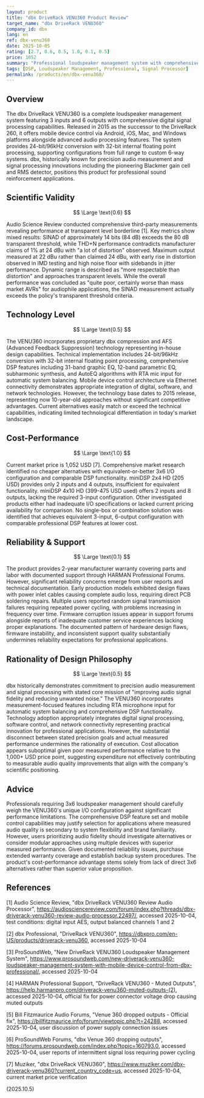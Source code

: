```yaml
---
layout: product
title: "dbx DriveRack VENU360 Product Review"
target_name: "dbx DriveRack VENU360"
company_id: dbx
lang: en
ref: dbx-venu360
date: 2025-10-05
rating: [2.7, 0.6, 0.5, 1.0, 0.1, 0.5]
price: 1052
summary: "Professional loudspeaker management system with comprehensive DSP features but poor measured audio performance and reliability concerns"
tags: [DSP, Loudspeaker Management, Professional, Signal Processor]
permalink: /products/en/dbx-venu360/
---
```

## Overview

The dbx DriveRack VENU360 is a complete loudspeaker management system featuring 3 inputs and 6 outputs with comprehensive digital signal processing capabilities. Released in 2015 as the successor to the DriveRack 260, it offers mobile device control via Android, iOS, Mac, and Windows platforms alongside advanced audio processing features. The system provides 24-bit/96kHz conversion with 32-bit internal floating point processing, supporting configurations from full range to custom 6-way systems. dbx, historically known for precision audio measurement and signal processing innovations including the pioneering Blackmer gain cell and RMS detector, positions this product for professional sound reinforcement applications.

## Scientific Validity

$$ \Large \text{0.6} $$

Audio Science Review conducted comprehensive third-party measurements revealing performance at transparent level borderline [1]. Key metrics show mixed results: SINAD of approximately 14 bits (84 dB) exceeds the 80 dB transparent threshold, while THD+N performance contradicts manufacturer claims of 1% at 24 dBu with "a lot of distortion" observed. Maximum output measured at 22 dBu rather than claimed 24 dBu, with early rise in distortion observed in IMD testing and high noise floor with sidebands in jitter performance. Dynamic range is described as "more respectable than distortion" and approaches transparent levels. While the overall performance was concluded as "quite poor, certainly worse than mass market AVRs" for audiophile applications, the SINAD measurement actually exceeds the policy's transparent threshold criteria.

## Technology Level

$$ \Large \text{0.5} $$

The VENU360 incorporates proprietary dbx compression and AFS (Advanced Feedback Suppression) technology representing in-house design capabilities. Technical implementation includes 24-bit/96kHz conversion with 32-bit internal floating point processing, comprehensive DSP features including 31-band graphic EQ, 12-band parametric EQ, subharmonic synthesis, and AutoEQ algorithms with RTA mic input for automatic system balancing. Mobile device control architecture via Ethernet connectivity demonstrates appropriate integration of digital, software, and network technologies. However, the technology base dates to 2015 release, representing now 10-year-old approaches without significant competitive advantages. Current alternatives easily match or exceed the technical capabilities, indicating limited technological differentiation in today's market landscape.

## Cost-Performance

$$ \Large \text{1.0} $$

Current market price is 1,052 USD [7]. Comprehensive market research identified no cheaper alternatives with equivalent-or-better 3x6 I/O configuration and comparable DSP functionality. miniDSP 2x4 HD (205 USD) provides only 2 inputs and 4 outputs, insufficient for equivalent functionality. miniDSP 4x10 HD (399-475 USD used) offers 2 inputs and 8 outputs, lacking the required 3-input configuration. Other investigated products either had inadequate I/O specifications or lacked current pricing availability for comparison. No single-box or combination solution was identified that achieves equivalent 3-input, 6-output configuration with comparable professional DSP features at lower cost.

## Reliability & Support

$$ \Large \text{0.1} $$

The product provides 2-year manufacturer warranty covering parts and labor with documented support through HARMAN Professional Forums. However, significant reliability concerns emerge from user reports and technical documentation. Early production models exhibited design flaws with power inlet cables causing complete audio loss, requiring direct PCB soldering repairs. Multiple users reported random signal transmission failures requiring repeated power cycling, with problems increasing in frequency over time. Firmware corruption issues appear in support forums alongside reports of inadequate customer service experiences lacking proper explanations. The documented pattern of hardware design flaws, firmware instability, and inconsistent support quality substantially undermines reliability expectations for professional applications.

## Rationality of Design Philosophy

$$ \Large \text{0.5} $$

dbx historically demonstrates commitment to precision audio measurement and signal processing with stated core mission of "improving audio signal fidelity and reducing unwanted noise." The VENU360 incorporates measurement-focused features including RTA microphone input for automatic system balancing and comprehensive DSP functionality. Technology adoption appropriately integrates digital signal processing, software control, and network connectivity representing practical innovation for professional applications. However, the substantial disconnect between stated precision goals and actual measured performance undermines the rationality of execution. Cost allocation appears suboptimal given poor measured performance relative to the 1,000+ USD price point, suggesting expenditure not effectively contributing to measurable audio quality improvements that align with the company's scientific positioning.

## Advice

Professionals requiring 3x6 loudspeaker management should carefully weigh the VENU360's unique I/O configuration against significant performance limitations. The comprehensive DSP feature set and mobile control capabilities may justify selection for applications where measured audio quality is secondary to system flexibility and brand familiarity. However, users prioritizing audio fidelity should investigate alternatives or consider modular approaches using multiple devices with superior measured performance. Given documented reliability issues, purchase extended warranty coverage and establish backup system procedures. The product's cost-performance advantage stems solely from lack of direct 3x6 alternatives rather than superior value proposition.

## References

[1] Audio Science Review, "dbx DriveRack VENU360 Review Audio Processor", https://audiosciencereview.com/forum/index.php?threads/dbx-driverack-venu360-review-audio-processor.22497/, accessed 2025-10-04, test conditions: digital input AES, output balanced channels 1 and 2

[2] dbx Professional, "DriveRack VENU360", https://dbxpro.com/en-US/products/driverack-venu360, accessed 2025-10-04

[3] ProSoundWeb, "New DriveRack VENU360 Loudspeaker Management System", https://www.prosoundweb.com/new-driverack-venu360-loudspeaker-management-system-with-mobile-device-control-from-dbx-professional/, accessed 2025-10-04

[4] HARMAN Professional Support, "DriveRack VENU360 - Muted Outputs", https://help.harmanpro.com/driverack-venu360-muted-outputs-(2), accessed 2025-10-04, official fix for power connector voltage drop causing muted outputs

[5] Bill Fitzmaurice Audio Forums, "Venue 360 dropped outputs - Official fix", https://billfitzmaurice.info/forum/viewtopic.php?t=24288, accessed 2025-10-04, user discussion of power supply connection issues

[6] ProSoundWeb Forums, "dbx Venue 360 dropping outputs", https://forums.prosoundweb.com/index.php?topic=160793.0, accessed 2025-10-04, user reports of intermittent signal loss requiring power cycling

[7] Muziker, "dbx DriveRack VENU360", https://www.muziker.com/dbx-driverack-venu360?current_country_code=us, accessed 2025-10-04, current market price verification

(2025.10.5)